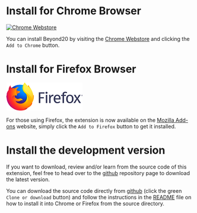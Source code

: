 # Install for Chrome Browser
[![Chrome Webstore](https://storage.googleapis.com/chrome-gcs-uploader.appspot.com/image/WlD8wC6g8khYWPJUsQceQkhXSlv1/iNEddTyWiMfLSwFD6qGq.png)](https://chrome.google.com/webstore/detail/beyond-20/gnblbpbepfbfmoobegdogkglpbhcjofh)

You can install Beyond20 by visiting the [Chrome Webstore](https://chrome.google.com/webstore/detail/beyond-20/gnblbpbepfbfmoobegdogkglpbhcjofh) and clicking the `Add to Chrome` button.

# Install for Firefox Browser
[![Mozilla Firefox](images/firefox-logo-horizontal-lockup.png)](https://addons.mozilla.org/en-US/firefox/addon/beyond-20/)

For those using Firefox, the extension is now available on the [Mozilla Add-ons](https://addons.mozilla.org/en-US/firefox/addon/beyond-20/) website, simply click the `Add to Firefox` button to get it installed.

# Install the development version

If you want to download, review and/or learn from the source code of this extension, feel free to head over to the [github](https://github.com/kakaroto/Beyond20/) repository page to download the latest version.

You can download the source code directly from [github](https://github.com/kakaroto/Beyond20/) (click the green `Clone or download` button) and follow the instructions in the [README](https://github.com/kakaroto/Beyond20/blob/master/README.md) file on how to install it into Chrome or Firefox from the source directory.